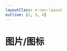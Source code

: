 ```yaml
---
layoutClass: m-nav-layout
outline: [2, 3, 4]
---
```


<script setup>
import { IMAGES_DATA } from './images'
</script>
<style src="./index.scss"></style>

# 图片/图标

<MNavLinks v-for="{title, items} in IMAGES_DATA" :title="title" :items="items"/>

<br />
